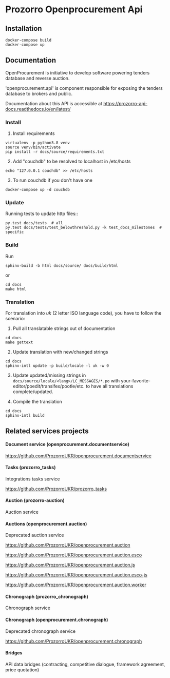 # Prozorro Openprocurement Api

## Installation

```
docker-compose build
docker-compose up
```

## Documentation

OpenProcurement is initiative to develop software 
powering tenders database and reverse auction.

'openprocurement.api' is component responsible for 
exposing the tenders database to brokers and public.

Documentation about this API is accessible at
https://prozorro-api-docs.readthedocs.io/en/latest/

### Install

1. Install requirements

```
virtualenv -p python3.8 venv
source venv/bin/activate
pip install -r docs/source/requirements.txt
```

2. Add "couchdb" to be resolved to localhost in /etc/hosts

```
echo "127.0.0.1 couchdb" >> /etc/hosts
```

3. To run couchdb if you don't have one

```
docker-compose up -d couchdb
```

### Update

Running tests to update http files::

```
py.test docs/tests  # all
py.test docs/tests/test_belowthreshold.py -k test_docs_milestones  # specific
```

### Build

Run

```
sphinx-build -b html docs/source/ docs/build/html
```

or

```
cd docs
make html
```

### Translation

For translation into *uk* (2 letter ISO language code), you have to follow the scenario:

1. Pull all translatable strings out of documentation

```
cd docs
make gettext
```

2. Update translation with new/changed strings

```
cd docs
sphinx-intl update -p build/locale -l uk -w 0
```

3. Update updated/missing strings in `docs/source/locale/<lang>/LC_MESSAGES/*.po` with your-favorite-editor/poedit/transifex/pootle/etc. to have all translations complete/updated.

4. Compile the translation

```
cd docs
sphinx-intl build
```


## Related services projects

#### Document service (openprocurement.documentservice)

https://github.com/ProzorroUKR/openprocurement.documentservice

#### Tasks (prozorro_tasks)

Integrations tasks service

https://github.com/ProzorroUKR/prozorro_tasks

#### Auction (prozorro-auction)

Auction service

#### Auctions (openprocurement.auction)

Deprecated auction service

https://github.com/ProzorroUKR/openprocurement.auction

https://github.com/ProzorroUKR/openprocurement.auction.esco

https://github.com/ProzorroUKR/openprocurement.auction.js

https://github.com/ProzorroUKR/openprocurement.auction.esco-js

https://github.com/ProzorroUKR/openprocurement.auction.worker

#### Chronograph (prozorro_chronograph)

Chronograph service

#### Chronograph (openprocurement.chronograph)

Deprecated chronograph service

https://github.com/ProzorroUKR/openprocurement.chronograph

#### Bridges

API data bridges (contracting, competitive dialogue, framework agreement, price quotation)
